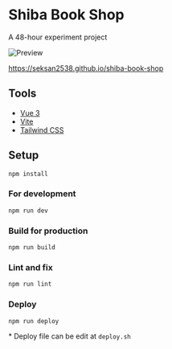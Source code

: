 # Shiba Book Shop
A 48-hour experiment project

![Preview](https://i.imgur.com/gqFwWk5.png)

https://seksan2538.github.io/shiba-book-shop

## Tools

* [Vue 3](https://v3.vuejs.org/)
* [Vite](https://github.com/vitejs/vite)
* [Tailwind CSS](https://tailwindcss.com/)

## Setup

```
npm install
```

### For development

```
npm run dev
```

### Build for production

```
npm run build
```

### Lint and fix

```
npm run lint
```

### Deploy

```
npm run deploy
```

\* Deploy file can be edit at `deploy.sh`
